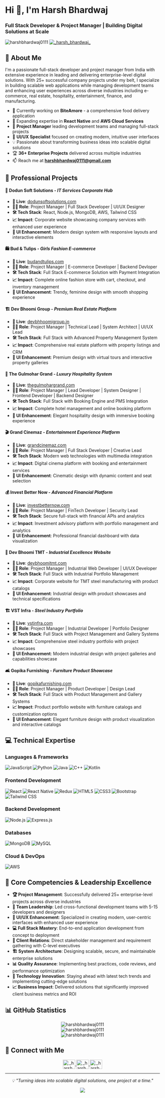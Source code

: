 # Hi 👋, I'm Harsh Bhardwaj

### Full Stack Developer & Project Manager | Building Digital Solutions at Scale

<p align="left"> 
  <img src="https://komarev.com/ghpvc/?username=harshbhardwaj0111&label=Profile%20views&color=0e75b6&style=flat" alt="harshbhardwaj0111" /> 
  <a href="https://x.com/HarshBh06422742?t=ofSGVe7Htsznn_hvUPqN_Q&s=09" target="blank">
    <img src="https://img.shields.io/twitter/follow/HarshBh06422742?logo=twitter&style=for-the-badge" alt="_harsh_bhardwaj_" />
  </a> 
</p>

## 🚀 About Me

I'm a passionate full-stack developer and project manager from India with extensive experience in leading and delivering enterprise-level digital solutions. With 25+ successful company projects under my belt, I specialize in building scalable web applications while managing development teams and enhancing user experiences across diverse industries including e-commerce, real estate, hospitality, entertainment, finance, and manufacturing.

- 🔭 Currently working on **BiteAmore** - a comprehensive food delivery application
- 🌱 Expanding expertise in **React Native** and **AWS Cloud Services**
- 💼 **Project Manager** leading development teams and managing full-stack projects
- 🎨 **UI/UX Specialist** focused on creating modern, intuitive user interfaces
- 💡 Passionate about transforming business ideas into scalable digital solutions
- 🏆 **36+ Enterprise Projects** delivered across multiple industries
- 📫 Reach me at **harshbhardwaj0111@gmail.com**

## 🏢 Professional Projects 

#### 🌟 **Dodun Soft Solutions** - *IT Services Corporate Hub*
- **🔗 Live**: [dodunsoftsolutions.com](https://dodunsoftsolutions.com)
- **👨‍💼 Role**: Project Manager | Full Stack Developer | UI/UX Designer
- **🛠️ Tech Stack**: React, Node.js, MongoDB, AWS, Tailwind CSS
- **📈 Impact**: Corporate website showcasing company services with enhanced user experience
- **🎨 UI Enhancement**: Modern design system with responsive layouts and interactive elements

#### 🛍️ **Bud & Tulips** - *Girls Fashion E-commerce*
- **🔗 Live**: [budandtulips.com](https://budandtulips.com)
- **👨‍💼 Role**: Project Manager | E-commerce Developer | Backend Devloper
- **🛠️ Tech Stack**: Full Stack E-commerce Solution with Payment Integration
- **📈 Impact**: Complete online fashion store with cart, checkout, and inventory management
- **🎨 UI Enhancement**: Trendy, feminine design with smooth shopping experience

#### 🏗️ **Dev Bhoomi Group** - *Premium Real Estate Platform*
- **🔗 Live**: [devbhhoomigroup.in](https://devbhhoomigroup.in)
- **👨‍💼 Role**: Project Manager | Technical Lead | System Architect | UI/UX Lead
- **🛠️ Tech Stack**: Full Stack with Advanced Property Management System
- **📈 Impact**: Comprehensive real estate platform with property listings and CRM
- **🎨 UI Enhancement**: Premium design with virtual tours and interactive property galleries

#### 🏨 **The Gulmohar Grand** - *Luxury Hospitality System*
- **🔗 Live**: [thegulmohargrand.com](https://thegulmohargrand.com)
- **👨‍💼 Role**: Project Manager | Lead Developer | System Designer | Frontend Developer | Backend Designer
- **🛠️ Tech Stack**: Full Stack with Booking Engine and PMS Integration
- **📈 Impact**: Complete hotel management and online booking platform
- **🎨 UI Enhancement**: Elegant hospitality design with immersive booking experience

#### 🎬 **Grand Cinemaz** - *Entertainment Experience Platform*
- **🔗 Live**: [grandcinemaz.com](https://grandcinemaz.com)
- **👨‍💼 Role**: Project Manager | Full Stack Developer | Creative Lead
- **🛠️ Tech Stack**: Modern web technologies with multimedia integration
- **📈 Impact**: Digital cinema platform with booking and entertainment services
- **🎨 UI Enhancement**: Cinematic design with dynamic content and seat selection

#### 💰 **Invest Better Now** - *Advanced Financial Platform*
- **🔗 Live**: [investbetternow.com](https://investbetternow.com)
- **👨‍💼 Role**: Project Manager | FinTech Developer | Security Lead
- **🛠️ Tech Stack**: Secure full-stack with financial APIs and analytics
- **📈 Impact**: Investment advisory platform with portfolio management and analytics
- **🎨 UI Enhancement**: Professional financial dashboard with data visualization

#### 🏢 **Dev Bhoomi TMT** - *Industrial Excellence Website*
- **🔗 Live**: [devbhoomitmt.com](https://devbhoomitmt.com)
- **👨‍💼 Role**: Project Manager | Industrial Web Developer | UI/UX Developer
- **🛠️ Tech Stack**: Full Stack with Industrial Portfolio Management
- **📈 Impact**: Corporate website for TMT steel manufacturing with product catalogs
- **🎨 UI Enhancement**: Industrial design with product showcases and technical specifications

#### 🏗️ **VST Infra** - *Steel Industry Portfolio*
- **🔗 Live**: [vstinfra.com](https://vstinfra.com)
- **👨‍💼 Role**: Project Manager | Industrial Developer | Portfolio Designer
- **🛠️ Tech Stack**: Full Stack with Project Management and Gallery Systems
- **📈 Impact**: Comprehensive steel industry portfolio with project showcases
- **🎨 UI Enhancement**: Modern industrial design with project galleries and capabilities showcase

#### 🛋️ **Gopika Furnishing** - *Furniture Product Showcase*
- **🔗 Live**: [gopikafurnishing.com](https://gopikafurnishing.com)
- **👨‍💼 Role**: Project Manager | Product Developer | Design Lead
- **🛠️ Tech Stack**: Full Stack with Product Management and Gallery Systems
- **📈 Impact**: Product portfolio website with furniture catalogs and customization options
- **🎨 UI Enhancement**: Elegant furniture design with product visualization and interactive catalogs

## 💻 Technical Expertise

### **Languages & Frameworks**
![JavaScript](https://img.shields.io/badge/-JavaScript-F7DF1E?style=flat-square&logo=JavaScript&logoColor=black)
![Python](https://img.shields.io/badge/-Python-3776AB?style=flat-square&logo=Python&logoColor=white)
![Java](https://img.shields.io/badge/-Java-007396?style=flat-square&logo=Java&logoColor=white)
![C++](https://img.shields.io/badge/-C++-00599C?style=flat-square&logo=C%2B%2B&logoColor=white)
![Kotlin](https://img.shields.io/badge/-Kotlin-0095D5?style=flat-square&logo=Kotlin&logoColor=white)

### **Frontend Development**
![React](https://img.shields.io/badge/-React-61DAFB?style=flat-square&logo=React&logoColor=black)
![React Native](https://img.shields.io/badge/-React%20Native-61DAFB?style=flat-square&logo=React&logoColor=black)
![Redux](https://img.shields.io/badge/-Redux-764ABC?style=flat-square&logo=Redux&logoColor=white)
![HTML5](https://img.shields.io/badge/-HTML5-E34F26?style=flat-square&logo=HTML5&logoColor=white)
![CSS3](https://img.shields.io/badge/-CSS3-1572B6?style=flat-square&logo=CSS3&logoColor=white)
![Bootstrap](https://img.shields.io/badge/-Bootstrap-563D7C?style=flat-square&logo=Bootstrap&logoColor=white)
![Tailwind CSS](https://img.shields.io/badge/-Tailwind%20CSS-38B2AC?style=flat-square&logo=Tailwind-CSS&logoColor=white)

### **Backend Development**
![Node.js](https://img.shields.io/badge/-Node.js-339933?style=flat-square&logo=Node.js&logoColor=white)
![Express.js](https://img.shields.io/badge/-Express.js-000000?style=flat-square&logo=Express&logoColor=white)

### **Databases**
![MongoDB](https://img.shields.io/badge/-MongoDB-47A248?style=flat-square&logo=MongoDB&logoColor=white)
![MySQL](https://img.shields.io/badge/-MySQL-4479A1?style=flat-square&logo=MySQL&logoColor=white)

### **Cloud & DevOps**
![AWS](https://img.shields.io/badge/-AWS-232F3E?style=flat-square&logo=Amazon-AWS&logoColor=white)

## 🎯 Core Competencies & Leadership Excellence

- **🏆 Project Management**: Successfully delivered 25+ enterprise-level projects across diverse industries
- **👥 Team Leadership**: Led cross-functional development teams with 5-15 developers and designers
- **🎨 UI/UX Enhancement**: Specialized in creating modern, user-centric interfaces with enhanced user experience
- **💻 Full Stack Mastery**: End-to-end application development from concept to deployment
- **🤝 Client Relations**: Direct stakeholder management and requirement gathering with C-level executives
- **🏗️ System Architecture**: Designing scalable, secure, and maintainable enterprise solutions
- **📊 Quality Assurance**: Implementing best practices, code reviews, and performance optimization
- **🚀 Technology Innovation**: Staying ahead with latest tech trends and implementing cutting-edge solutions
- **📈 Business Impact**: Delivered solutions that significantly improved client business metrics and ROI

## 📊 GitHub Statistics

<div align="center">
  <img src="https://github-readme-stats.vercel.app/api/top-langs?username=harshbhardwaj0111&show_icons=true&locale=en&layout=compact&theme=radical" alt="harshbhardwaj0111" />
</div>

<div align="center">
  <img src="https://github-readme-stats.vercel.app/api?username=harshbhardwaj0111&show_icons=true&locale=en&theme=radical" alt="harshbhardwaj0111" />
</div>

<div align="center">
  <img src="https://github-readme-streak-stats.herokuapp.com/?user=harshbhardwaj0111&theme=radical" alt="harshbhardwaj0111" />
</div>

## 🤝 Connect with Me

<p align="center">
  <a href="https://x.com/HarshBh06422742?t=ofSGVe7Htsznn_hvUPqN_Q&s=09" target="blank">
    <img align="center" src="https://raw.githubusercontent.com/rahuldkjain/github-profile-readme-generator/master/src/images/icons/Social/twitter.svg" alt="_harsh_bhardwaj_" height="30" width="40" />
  </a>
  <a href="https://www.linkedin.com/in/harsh-bhardwaj-56826226b" target="blank">
    <img align="center" src="https://raw.githubusercontent.com/rahuldkjain/github-profile-readme-generator/master/src/images/icons/Social/linked-in-alt.svg" alt="_harsh_bhardwaj_" height="30" width="40" />
  </a>
  <a href="https://www.instagram.com/credulous_harsh?igsh=MTRpY3RsbWMycmY4_" target="blank">
    <img align="center" src="https://raw.githubusercontent.com/rahuldkjain/github-profile-readme-generator/master/src/images/icons/Social/instagram.svg" alt="_harsh_bhardwaj_" height="30" width="40" />
  </a>
</p>

---

<p align="center">
  <i>💡 "Turning ideas into scalable digital solutions, one project at a time."</i>
</p>

<p align="center">
  <img src="https://capsule-render.vercel.app/api?type=waving&color=gradient&height=100&section=footer" />
</p>
